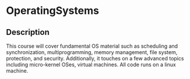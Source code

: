 # OperatingSystems

## Description
This course will cover fundamental OS material such as scheduling and synchronization, multiprogramming, memory management, file system, protection, and security. Additionally, it touches on a few advanced topics including micro-kernel OSes, virtual machines. All code runs on a linux machine.
